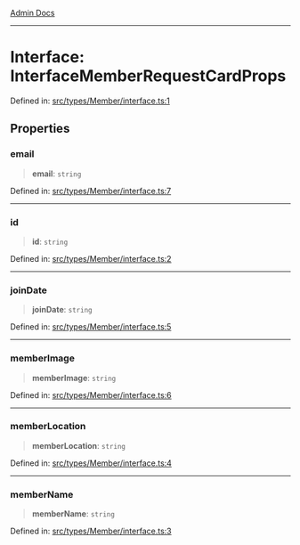 [Admin Docs](/)

---

# Interface: InterfaceMemberRequestCardProps

Defined in: [src/types/Member/interface.ts:1](https://github.com/PalisadoesFoundation/talawa-admin/blob/main/src/types/Member/interface.ts#L1)

## Properties

### email

> **email**: `string`

Defined in: [src/types/Member/interface.ts:7](https://github.com/PalisadoesFoundation/talawa-admin/blob/main/src/types/Member/interface.ts#L7)

---

### id

> **id**: `string`

Defined in: [src/types/Member/interface.ts:2](https://github.com/PalisadoesFoundation/talawa-admin/blob/main/src/types/Member/interface.ts#L2)

---

### joinDate

> **joinDate**: `string`

Defined in: [src/types/Member/interface.ts:5](https://github.com/PalisadoesFoundation/talawa-admin/blob/main/src/types/Member/interface.ts#L5)

---

### memberImage

> **memberImage**: `string`

Defined in: [src/types/Member/interface.ts:6](https://github.com/PalisadoesFoundation/talawa-admin/blob/main/src/types/Member/interface.ts#L6)

---

### memberLocation

> **memberLocation**: `string`

Defined in: [src/types/Member/interface.ts:4](https://github.com/PalisadoesFoundation/talawa-admin/blob/main/src/types/Member/interface.ts#L4)

---

### memberName

> **memberName**: `string`

Defined in: [src/types/Member/interface.ts:3](https://github.com/PalisadoesFoundation/talawa-admin/blob/main/src/types/Member/interface.ts#L3)
